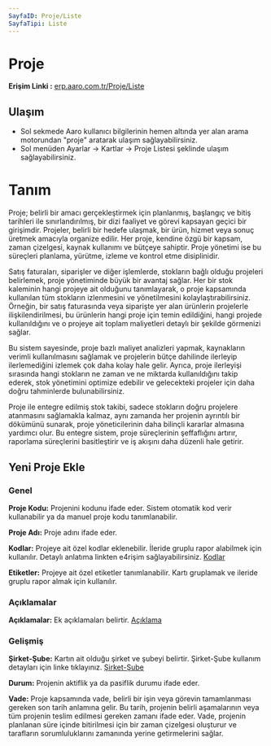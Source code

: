 ```yaml
---
SayfaID: Proje/Liste
SayfaTipi: Liste
---
```


# Proje

**Erişim Linki :** [erp.aaro.com.tr/Proje/Liste](erp.aaro.com.tr/Proje/Liste)

## Ulaşım 

- Sol sekmede Aaro kullanıcı bilgilerinin hemen altında yer alan arama motorundan "proje" aratarak ulaşım sağlayabilirsiniz.
- Sol menüden Ayarlar -> Kartlar -> Proje Listesi şeklinde ulaşım sağlayabilirsiniz.

# Tanım 

Proje; belirli bir amacı gerçekleştirmek için planlanmış, başlangıç ve bitiş tarihleri ile sınırlandırılmış, bir dizi faaliyet ve görevi kapsayan geçici bir girişimdir. 
Projeler, belirli bir hedefe ulaşmak, bir ürün, hizmet veya sonuç üretmek amacıyla organize edilir. 
Her proje, kendine özgü bir kapsam, zaman çizelgesi, kaynak kullanımı ve bütçeye sahiptir. 
Proje yönetimi ise bu süreçleri planlama, yürütme, izleme ve kontrol etme disiplinidir. 

Satış faturaları, siparişler ve diğer işlemlerde, stokların bağlı olduğu projeleri belirlemek, proje yönetiminde büyük bir avantaj sağlar. 
Her bir stok kaleminin hangi projeye ait olduğunu tanımlayarak, o proje kapsamında kullanılan tüm stokların izlenmesini ve yönetilmesini kolaylaştırabilirsiniz. 
Örneğin, bir satış faturasında veya siparişte yer alan ürünlerin projelerle ilişkilendirilmesi, bu ürünlerin hangi proje için temin edildiğini,
hangi projede kullanıldığını ve o projeye ait toplam maliyetleri detaylı bir şekilde görmenizi sağlar.

Bu sistem sayesinde, proje bazlı maliyet analizleri yapmak, kaynakların verimli kullanılmasını sağlamak ve 
projelerin bütçe dahilinde ilerleyip ilerlemediğini izlemek çok daha kolay hale gelir.
Ayrıca, proje ilerleyişi sırasında hangi stokların ne zaman ve ne miktarda kullanıldığını takip ederek, 
stok yönetimini optimize edebilir ve gelecekteki projeler için daha doğru tahminlerde bulunabilirsiniz.

Proje ile entegre edilmiş stok takibi, sadece stokların doğru projelere atanmasını sağlamakla kalmaz, aynı zamanda her projenin ayrıntılı bir dökümünü sunarak,
proje yöneticilerinin daha bilinçli kararlar almasına yardımcı olur. 
Bu entegre sistem, proje süreçlerinin şeffaflığını artırır, raporlama süreçlerini basitleştirir ve iş akışını daha düzenli hale getirir.

## Yeni Proje Ekle 

### Genel 

**Proje Kodu:** Projenini kodunu ifade eder. Sistem otomatik kod verir kullanabilir ya da manuel proje kodu tanımlanabilir.

**Proje Adı:** Proje adını ifade eder.

**Kodlar:** Projeye ait özel kodlar eklenebilir. İleride gruplu rapor alabilmek için kullanılır. Detaylı anlatıma linkten e4rişim sağlayabilirsiniz. [Kodlar](../TemelOzellikler/Kodlar.md)

**Etiketler:** Projeye ait özel etiketler tanımlanabilir. Kartı gruplamak ve ileride gruplu rapor almak için kullanılır.

### Açıklamalar

**Açıklamalar:** Ek açıklamaları belirtir. [Açıklama](../TemelOzellikler/Aciklama.md)

### Gelişmiş 

**Şirket-Şube:** Kartın ait olduğu şirket ve şubeyi belirtir. Şirket-Şube kullanım detayları için linke tıklayınız. [Şirket-Şube](../TemelOzellikler/SirketSubeKart.md)

**Durum:** Projenin aktiflik ya da pasiflik durumu ifade eder.

**Vade:** Proje kapsamında vade, belirli bir işin veya görevin tamamlanması gereken son tarih anlamına gelir. 
Bu tarih, projenin belirli aşamalarının veya tüm projenin teslim edilmesi gereken zamanı ifade eder. 
Vade, projenin planlanan süre içinde bitirilmesi için bir zaman çizelgesi oluşturur ve tarafların sorumluluklarını zamanında yerine getirmelerini sağlar.